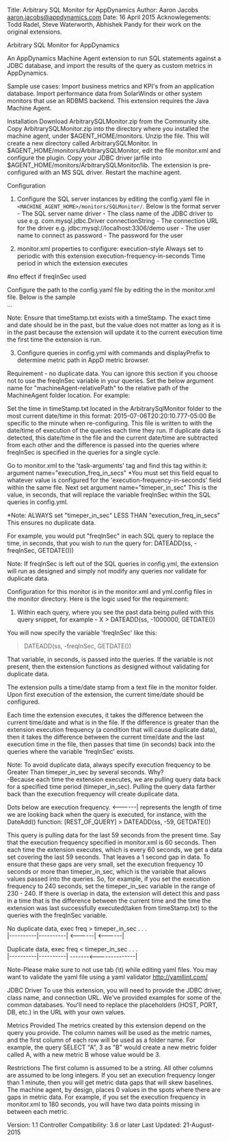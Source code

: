 Title: Arbitrary SQL Monitor for AppDynamics 
Author: Aaron Jacobs aaron.jacobs@appdynamics.com Date: 16 April 2015
Acknowlegements: Todd Radel, Steve Waterworth, Abhishek Pandy for their work on the original extensions.

Arbitrary SQL Monitor for AppDynamics

An AppDynamics Machine Agent extension to run SQL statements against a JDBC database, and import the results of the query as 
custom metrics in AppDynamics.

Sample use cases:
Import business metrics and KPI's from an application database.
Import performance data from SolarWinds or other system monitors that use an RDBMS backend.
This extension requires the Java Machine Agent.

Installation
Download ArbitrarySQLMonitor.zip from the Community site.
Copy ArbitrarySQLMonitor.zip into the directory where you installed the machine agent, under $AGENT_HOME/monitors.
Unzip the file. This will create a new directory called ArbitrarySQLMonitor.
In $AGENT_HOME/monitors/ArbitrarySQLMonitor, edit the file monitor.xml and configure the plugin.
Copy your JDBC driver jarfile into $AGENT_HOME/monitors/ArbitrarySQLMonitor/lib.  The extension is pre-configured with an MS SQL driver.
Restart the machine agent.

Configuration
1. Configure the SQL server instances by editing the config.yaml file in `<MACHINE_AGENT_HOME>/monitors/SQLMonitor/`. Below 
is the format
server - The SQL server name
driver - The class name of the JDBC driver to use e.g. com.mysql.jdbc.Driver
connectionString - The connection URL for the driver e.g. jdbc:mysql://localhost:3306/demo
user - The user name to connect as
password - The password for the user

2. monitor.xml properties to configure:
execution-style                   Always set to periodic with this extension
execution-frequency-in-seconds    Time period in which the extension executes

<task-arguments>
    <argument name="config-file" is-required="true" default-value="<RELATIVE_PATH>\config.yml"/>
		<argument name="machineAgent-relativePath" is-required="false" default-value="<PATH_TO timeStamp.txt>"/>
		<argument name="timeper_in_sec" is-required="false" default-value="<VALUE_PASSED_INTO_QUERIES>"/> #no effect if freqInSec used
		<argument name="execution_freq_in_secs" is-required="false" 	   default-value="<SET_TO_SAME_AS_execution-frequency-in-seconds"/>
</task-arguments>

Configure the path to the config.yaml file by editing the <task-arguments> in the monitor.xml file. Below is the sample   
<task-arguments>     <!-- config file-->      <argument name="config-file" is-required="true" default-value="monitors/SQLMonitor/config.yml"    />     ... </task-arguments>  

Note: Ensure that timeStamp.txt exists with a timeStamp.  The exact time and date should be in the past, but the value does not matter as long as it is in the past because the extension will update it to the current execution time the first time the extension is run.

3. Configure queries in config.yml with commands and displayPrefix to determine metric path in AppD metric browser.

Requirement - no duplicate data. You can ignore this section if you choose not to use the freqInSec variable in your queries. 
Set the below argument name for "machineAgent-relativePath" to the relative path of the MachineAgent folder location. For example:
<argument name="machineAgent-relativePath" is-required="false" default-value="c:\MA5\MachineAgent\monitors\ArbitrarySqlMonitor\"/>

Set the time in timeStamp.txt located in the ArbitrarySqlMonitor folder to the most current date/time in this format:
2015-07-06T20:20:10.777-05:00
Be specific to the minute when re-configuring.  This file is written to with the date/time of execution of the queries each time 
they run.  If duplicate data is detected, this date/time in the file and the current date/time are subtracted from each other and the difference is passed into the queries where freqInSec is specified in the queries for a single cycle.

Go to monitor.xml to the 'task-arguments' tag and find this tag within it:
argument name="execution_freq_in_secs"
*You must set this field equal to whatever value is configured for the 'execution-frequency-in-seconds' field within the same file. Next set argument name="timeper_in_sec" This is the value, in seconds, that will replace the variable 
freqInSec within the SQL queries in config.yml.

*Note: ALWAYS set "timeper_in_sec" LESS THAN  "execution_freq_in_secs"
This ensures no duplicate data.

For example, you would put "freqInSec" in each SQL query to replace the time, in seconds, that you wish to run the query for:
DATEADD(ss, -freqInSec, GETDATE()))

Note: If freqInSec is left out of the SQL queries in config.yml, the extension will run as designed and simply not modify any 
queries nor validate for duplicate data.

Configuration for this monitor is in the monitor.xml and yml.config files in the monitor directory.
Here is the logic used for the requirement:

1. Within each query, where you see the past data being pulled with this query snippet, for example -
X > DATEADD(ss, -1000000, GETDATE())

You will now specify the variable 'freqInSec' like this:
> DATEADD(ss, -freqInSec, GETDATE())

That variable, in seconds, is passed into the queries.  If the variable is not present, then the extension functions as designed 
without validating for duplicate data.

The extension pulls a time/date stamp from a text file in the monitor folder.  Upon first execution of the extension, the current 
time/date should be configured.

Each time the extension executes, it takes the difference between the current time/date and what is in the file.  If the 
difference is greater than the extension execution frequency (a condition that will cause duplicate data), then it takes the 
difference between the current time/date and the last execution time in the file, then passes that time (in seconds) back into 
the queries where the variable 'freqInSec' exists.

Note: To avoid duplicate data, always specify execution frequency to be Greater Than timeper_in_sec by several seconds.  Why?  
-Because each time the extension executes, we are pulling query data back for a specified time period (timeper_in_sec).  Pulling 
the query data farther back than the execution frequency will create duplicate data.

Dots below are execution frequency.
 <------|  represents the length of time we are looking back when the query is executed, for instance, with the DateAdd() function:
 [REST_OF_QUERY] > DATEADD(ss, -59, GETDATE())
 
 This query is pulling data for the last 59 seconds from the present time.  Say that the execution frequency specified in 
 monitor.xml is 60 seconds.  Then each time the extension executes, which is every 60 seconds, we get a data set covering the
 last 59 seconds.  That leaves a 1 second gap in data.  To ensure that these gaps are very small, set the execution frequency
 10 seconds or more than timeper_in_sec, which is the variable that allows values passed into the queries.  So, for example, if 
 you set the execution frequency to 240 seconds, set the timeper_in_sec variable in the range of 230 - 240.  If there is overlap in data, the extension will detect this and pass in a time that is the difference between the current time and the time the extension was last successfully executed(taken from timeStamp.txt) to the queries with the freqInSec variable.

No duplicate data, exec freq > timeper_in_sec 
.          .         .          
|----------|----------|
    <------|   <------|

Duplicate data, exec freq < timeper_in_sec 
.          .         .          
|----------|----------|
-------<--------------|


Note-Please make sure to not use tab (\t) while editing yaml files. You may want to validate the yaml file using a 
yaml validator http://yamllint.com/

JDBC Driver 
To use this extension, you will need to provide the JDBC driver, class name, and connection URL. We've provided examples for some of the common databases. You'll need to replace the placeholders (HOST, PORT, DB, etc.) in the URL with your own values.

Metrics Provided
The metrics created by this extension depend on the query you provide. The column names will be used as the metric names, and the first column of each row will be used as a folder name.
For example, the query SELECT "A", 3 as "B" would create a new metric folder called A, with a new metric B whose value would be 3.

Restrictions
The first column is assumed to be a string. All other columns are assumed to be long integers.  If you set an execution frequency longer than 1 minute, then you will get metric data gaps that will skew baselines.  The machine agent, by design, places 0 values in the spots where there are gaps in metric data.  For example, if you set the execution frequency in monitor.xml to 180 seconds, you will have two data points missing in between each metric.

Version: 1.1
Controller Compatibility: 3.6 or later
Last Updated: 21-August-2015
